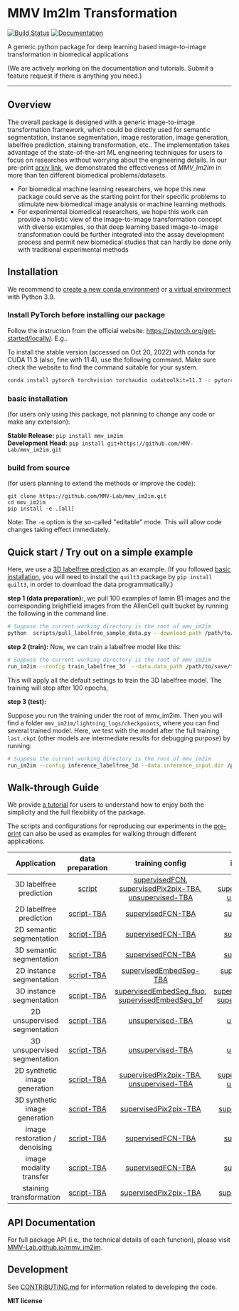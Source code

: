 # MMV Im2Im Transformation

[![Build Status](https://github.com/MMV-Lab/mmv_im2im/workflows/Build%20Main/badge.svg)](https://github.com/MMV-Lab/mmv_im2im/actions)
[![Documentation](https://github.com/MMV-Lab/mmv_im2im/workflows/Documentation/badge.svg)](https://MMV-Lab.github.io/mmv_im2im/)

A generic python package for deep learning based image-to-image transformation in biomedical applications

(We are actively working on the documentation and tutorials. Submit a feature request if there is anything you need.)

---

## Overview

The overall package is designed with a generic image-to-image transformation framework, which could be directly used for semantic segmentation, instance segmentation, image restoration, image generation, labelfree prediction, staining transformation, etc.. The implementation takes advantage of the state-of-the-art ML engineering techniques for users to focus on researches without worrying about the engineering details. In our pre-print [arxiv link](https://arxiv.org/abs/2209.02498), we demonstrated the effectiveness of *MMV_Im2Im* in more than ten different biomedical problems/datasets. 

* For biomedical machine learning researchers, we hope this new package could serve as the starting point for their specific problems to stimulate new biomedical image analysis or machine learning methods. 
* For experimental biomedical researchers, we hope this work can provide a holistic view of the image-to-image transformation concept with diverse examples, so that deep learning based image-to-image transformation could be further integrated into the assay development process and permit new biomedical studies that can hardly be done only with traditional experimental methods


## Installation

We recommend to [create a new conda environment](https://docs.conda.io/projects/conda/en/latest/user-guide/tasks/manage-environments.html#creating-an-environment-with-commands) or [a virtual environment](https://docs.python.org/3/library/venv.html) with Python 3.9.

### Install PyTorch before installing our package

Follow the instruction from the official website: https://pytorch.org/get-started/locally/. E.g..

To install the stable version (accessed on Oct 20, 2022) with conda for CUDA 11.3 (also, fine with 11.4), use the following command. Make sure check the website to find the command suitable for your system.

```bash
conda install pytorch torchvision torchaudio cudatoolkit=11.3 -c pytorch
```

### basic installation

(for users only using this package, not planning to change any code or make any extension):

**Stable Release:** `pip install mmv_im2im`<br>
**Development Head:** `pip install git+https://github.com/MMV-Lab/mmv_im2im.git`

### build from source

(for users planning to extend the methods or improve the code):

```
git clone https://github.com/MMV-Lab/mmv_im2im.git
cd mmv_im2im
pip install -e .[all]
```

Note: The `-e` option is the so-called "editable" mode. This will allow code changes taking effect immediately.


## Quick start / Try out on a simple example

Here, we use a [3D labelfree prediction](https://www.allencell.org/label-free-determination.html#:~:text=The%20Label-Free%20Determination%20model%20can%20leverage%20the%20specificity,structures.%20How%20does%20the%20label-free%20determination%20model%20work%3F) as an example. (If you followed [basic installation](#basic-installation), you will need to install the `quilt3` package by `pip install quilt3`, in order to download the data programmatically.)

**step 1 (data preparation):**, we pull 100 examples of lamin B1 images and the corresponding brightfield images from the AllenCell quilt bucket by running the following in the command line. 

```bash
# Suppose the current working directory is the root of mmv_im2im
python  scripts/pull_labelfree_sample_data.py --download_path /path/to/save/the/downloaded/images/ --structure LMNB1 --num 100 
```

**step 2 (train):** Now, we can train a labelfree model like this:
```bash
# Suppose the current working directory is the root of mmv_im2im
run_im2im --config train_labelfree_3d  --data.data_path /path/to/save/the/downloaded/train
```

This will apply all the default settings to train the 3D labelfree model. The training will stop after 100 epochs, 

**step 3 (test):** 

Suppose you run the training under the root of mmv_im2im. Then you will find a folder `mmv_im2im/lightning_logs/checkpoints`, where you can find several trained model. Here, we test with the model after the full training `last.ckpt` (other models are intermediate results for debugging purpose) by running:

```bash
# Suppose the current working directory is the root of mmv_im2im
run_im2im --config inference_labelfree_3d --data.inference_input.dir /path/to/save/the/downloaded/holdout --data.inference_output.path /path/to/save/predictions/ --model.checkpoint lightning_logs/checkpoints/last.ckpt
```

## Walk-through Guide

We provide [a tutorial](tutorials/README.md) for users to understand how to enjoy both the simplicity and the full flexibility of the package. 

The scripts and configurations for reproducing our experiments in the [pre-print](https://arxiv.org/abs/2209.02498) can also be used as examples for walking through different applications.

| Application | data preparation | training config | inference config |
| :---: |  :---: |  :---: |  :---: |
| 3D labelfree prediction  | [script](script/pull_labelfree_sample_data.py) | [supervisedFCN](./paper_configs/labelfree_3d_FCN_train.yaml), [supervisedPix2pix-TBA](), [unsupervised-TBA]() |  [supervisedFCN](./paper_configs/labelfree_3d_FCN_inference.yaml), [supervisedPix2pix-TBA](), [unsupervised-TBA]() |
| 2D labelfree prediction  | [script-TBA]() | [supervisedFCN-TBA]() |  [supervisedFCN-TBA]() |
| 2D semantic segmentation | [script-TBA]() | [supervisedFCN-TBA]() |  [supervisedFCN-TBA]() |
| 3D semantic segmentation | [script-TBA]() | [supervisedFCN-TBA]() |  [supervisedFCN-TBA]() |
| 2D instance segmentation | [script-TBA]() | [supervisedEmbedSeg-TBA]() |  [supervisedEmbedseg-TBA]() |
| 3D instance segmentation | [script-TBA]() | [supervisedEmbedSeg_fluo](./paper_configs/train_embedseg_3d.yaml), [supervisedEmbedSeg_bf](./paper_configs/train_embedseg_3d_BF.yaml) |  [supervisedEmbedseg_fluo](./paper_configs/inference_embedseg_3d.yaml), [supervisedEmbedSeg_bf](./paper_configs/inference_embedseg_3d_bf.yaml) | 
| 2D unsupervised segmentation | [script-TBA]() | [unsupervised-TBA]() |  [unsupervised-TBA]() | 
| 3D unsupervised segmentation | [script-TBA]() | [unsupervised-TBA]() |  [unsupervised-TBA]() | 
| 2D synthetic image generation | [script-TBA]() | [supervisedPix2pix-TBA](), [unsupervised-TBA]() | [supervisedPix2pix-TBA](), [unsupervised-TBA]() |
| 3D synthetic image generation | [script-TBA]() | [supervisedPix2pix-TBA]() | [supervisedPix2pix-TBA]() |
| image restoration / denoising  | [script-TBA]() | [supervisedFCN-TBA]() | [supervisedFCN-TBA]()  |
| image modality transfer | [script-TBA]() | [supervisedFCN-TBA]() | [supervisedFCN-TBA]()  |
| staining transformation | [script-TBA]() | [supervisedPix2pix-TBA]() | [supervisedPix2pix-TBA]() |


## API Documentation

For full package API (i.e., the technical details of each function), please visit [MMV-Lab.github.io/mmv_im2im](https://MMV-Lab.github.io/mmv_im2im).


## Development

See [CONTRIBUTING.md](CONTRIBUTING.md) for information related to developing the code.


**MIT license**

